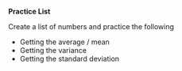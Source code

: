 
**Practice List**

Create a list of numbers and practice the following
- Getting the average / mean
- Getting the variance
- Getting the standard deviation
